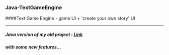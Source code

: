 ### Java-TextGameEngine
####Text Game Engine - game UI + 'create your own story' UI

---

##### Java version of my old project : [Link][Link]
##### with some new features...

[Link]: https://github.com/TrueJacobG/Text-Adventure-Game-Engine
